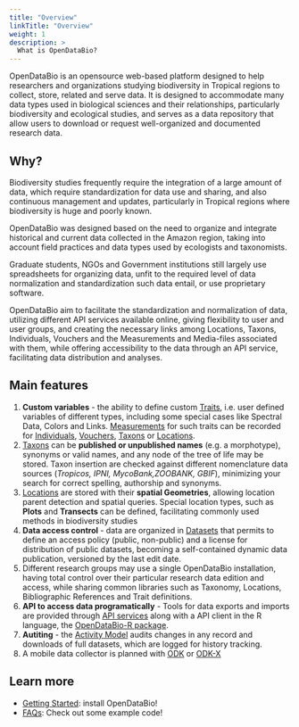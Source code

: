 ```yaml
---
title: "Overview"
linkTitle: "Overview"
weight: 1
description: >
  What is OpenDataBio?
---
```


OpenDataBio is an opensource web-based platform designed to help researchers and organizations studying biodiversity in Tropical regions to collect, store, related and serve data. It is designed to accommodate many data types used in biological sciences and their relationships, particularly biodiversity and ecological studies, and serves as a data repository that allow users to download or request well-organized and documented research data.

## Why?

Biodiversity studies frequently require the integration of a large amount of data, which require standardization for data use and sharing, and also continuous management and updates, particularly in Tropical regions where biodiversity is huge and poorly known.

OpenDataBio was designed based on the need to organize and integrate historical and current data collected in the Amazon region, taking into account field practices and data types used by ecologists and taxonomists.

Graduate students, NGOs and Government institutions still largely use spreadsheets for organizing data, unfit to the required level of data normalization and standardization such data entail, or use proprietary software.

OpenDataBio aim to facilitate the standardization and normalization of data, utilizing different API services available online, giving flexibility to user and user groups, and creating the necessary links among Locations, Taxons, Individuals, Vouchers and the Measurements and Media-files associated with them, while offering accessibility to the data through an API service, facilitating data distribution and analyses.

## Main features

1. **Custom variables** - the ability to define custom [Traits](/docs/concepts/trait-objects), i.e. user defined variables of different types, including some special cases like Spectral Data, Colors and Links. [Measurements](/docs/concepts/trait-objects/#measurement) for such traits can be recorded for [Individuals](/docs/concepts/core-objects/#individual), [Vouchers](/docs/concepts/core-objects/#voucher), [Taxons](/docs/concepts/core-objects/#taxon) or [Locations](/docs/concepts/core-objects/#location).
1. [Taxons](/docs/concepts/core-objects/#taxon) can be **published or unpublished names** (e.g. a morphotype), synonyms or valid names, and any node of the tree of life may be stored. Taxon insertion are checked against different nomenclature data sources (*Tropicos, IPNI, MycoBank,ZOOBANK, GBIF*), minimizing your search for correct spelling, authorship and synonyms.
1. [Locations](/docs/concepts/core-objects/#location) are stored with their **spatial Geometries**, allowing location parent detection and spatial queries. Special location types, such as **Plots** and **Transects** can be defined, facilitating commonly used methods in biodiversity studies
1. **Data access control** - data are organized in [Datasets](/docs/concepts/data-access/#dataset) that permits to define an access policy (public, non-public) and a license for distribution of public datasets, becoming a self-contained dynamic data publication, versioned by the last edit date.
1. Different research groups may use a single OpenDataBio installation, having total control over their particular research data edition and access, while sharing common libraries such as Taxonomy, Locations, Bibliographic References and Trait definitions.
1. **API to access data programatically** - Tools for data exports and imports are provided through [API services](/docs/api) along with a API client in the R language, the [OpenDataBio-R package](https://github.com/opendatabio/opendatabio-r).
1. **Autiting** - the [Activity Model](/docs/concepts/auxiliary-objects/#auditing) audits changes in any record and downloads of full datasets, which are logged for history tracking.
1. A mobile data collector is planned with [ODK](https://getodk.org/) or [ODK-X](https://odk-x.org/)

## Learn more

* [Getting Started](/docs/getting-started/): install OpenDataBio!
* [FAQs](/docs/apis/): Check out some example code!
